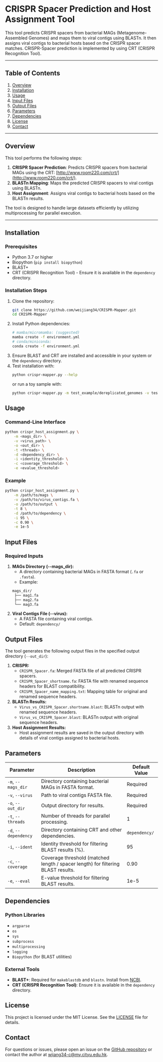 # CRISPR Spacer Prediction and Host Assignment Tool

This tool predicts CRISPR spacers from bacterial MAGs (Metagenome-Assembled Genomes) and maps them to viral contigs using BLASTn. It then assigns viral contigs to bacterial hosts based on the CRISPR spacer matches. CRISPR-Spacer prediction is implemented by using CRT (CRISPR Recognition Tool).

---


## Table of Contents
1. [Overview](#overview)
2. [Installation](#installation)
3. [Usage](#usage)
4. [Input Files](#input-files)
5. [Output Files](#output-files)
6. [Parameters](#parameters)
7. [Dependencies](#dependencies)
8. [License](#license)
9. [Contact](#contact)

---


## Overview

This tool performs the following steps:
1. **CRISPR Spacer Prediction**: Predicts CRISPR spacers from bacterial MAGs using the CRT: [http://www.room220.com/crt/](http://www.room220.com/crt/).
2. **BLASTn Mapping**: Maps the predicted CRISPR spacers to viral contigs using BLASTn.
3. **Host Assignment**: Assigns viral contigs to bacterial hosts based on the BLASTn results.

The tool is designed to handle large datasets efficiently by utilizing multiprocessing for parallel execution.

---


## Installation

### Prerequisites
- Python 3.7 or higher
- Biopython (`pip install biopython`)
- BLAST+ 
- CRT (CRISPR Recognition Tool) - Ensure it is available in the `dependency` directory.

### Installation Steps
1. Clone the repository:
   ```bash
   git clone https://github.com/weijiang34/CRISPR-Mapper.git
   cd CRISPR-Mapper
   ```
2. Install Python dependencies:
   ```bash
   # mamba/micromamba: (suggested)
   mamba create -f environment.yml
   # conda/miniconda:
   conda create -f environment.yml
   ```
3. Ensure BLAST and CRT are installed and accessible in your system or the ```dependency``` directory.
4. Test installation with: 
   ```bash
   python crispr-mapper.py --help
   ```
   or run a toy sample with: 
   ```bash 
   python crispr-mapper.py -m test_example/dereplicated_genomes -v test_example/test.fa -o test_example/out 
   ```


## Usage  
### Command-Line Interface 
```bash
python crispr_host_assignment.py \
    -m <mags_dir> \
    -v <virus_path> \
    -o <out_dir> \
    -t <threads> \
    -d <dependency_dir> \
    -i <identity_threshold> \
    -c <coverage_threshold> \
    -e <evalue_threshold>
```
### Example
```bash
python crispr_host_assignment.py \
    -m /path/to/mags \
    -v /path/to/virus_contigs.fa \
    -o /path/to/output \
    -t 8 \
    -d /path/to/dependency \
    -i 95 \
    -c 0.90 \
    -e 1e-5
```


## Input Files
### Required Inputs
1. **MAGs Directory (--mags_dir):**
   - A directory containing bacterial MAGs in FASTA format (```.fa``` or ```.fasta```).
   - Example:
   ```bash
   mags_dir/
    ├── mag1.fa
    ├── mag2.fa
    └── mag3.fa
   ```
2. **Viral Contigs File (--virus):**
   - A FASTA file containing viral contigs.
   - Default: ```dependency/```


## Output Files
The tool generates the following output files in the specified output directory (```--out_dir```):
1. **CRISPR:**
   - ```CRISPR_Spacer.fa```: Merged FASTA file of all predicted CRISPR spacers.
   - ```CRISPR_Spacer_shortname.fa```: FASTA file with renamed sequence headers for BLAST compatibility.
   - ```CRISPR_Spacer_name_mapping.txt```: Mapping table for original and renamed sequence headers.
2. **BLASTn Results:**
   - ```Virus_vs_CRISPR_Spacer.shortname.blast```: BLASTn output with renamed sequence headers.
   - ```Virus_vs_CRISPR_Spacer.blast```: BLASTn output with original sequence headers.
3. **Host Assignment Results:**
   - Host assignment results are saved in the output directory with details of viral contigs assigned to bacterial hosts.


## Parameters

| Parameter              | Description                                                                 | Default Value |
|------------------------|-----------------------------------------------------------------------------|---------------|
| `-m`, `--mags_dir`     | Directory containing bacterial MAGs in FASTA format.                        | Required      |
| `-v`, `--virus`        | Path to viral contigs FASTA file.                                           | Required      |
| `-o`, `--out_dir`      | Output directory for results.                                               | Required      |
| `-t`, `--threads`      | Number of threads for parallel processing.                                  | 1             |
| `-d`, `--dependency`   | Directory containing CRT and other dependencies.                            | `dependency/` |
| `-i`, `--ident`        | Identity threshold for filtering BLAST results (%).                        | 95            |
| `-c`, `--coverage`     | Coverage threshold (matched length / spacer length) for filtering BLAST results. | 0.90         |
| `-e`, `--eval`         | E-value threshold for filtering BLAST results.                              | 1e-5          |


## Dependencies

### Python Libraries
- `argparse`
- `os`
- `sys`
- `subprocess`
- `multiprocessing`
- `logging`
- `Biopython` (for BLAST utilities)

### External Tools
- **BLAST+**: Required for `makeblastdb` and `blastn`. Install from [NCBI](https://blast.ncbi.nlm.nih.gov/Blast.cgi?CMD=Web&PAGE_TYPE=BlastDocs&DOC_TYPE=Download).
- **CRT (CRISPR Recognition Tool)**: Ensure it is available in the `dependency` directory.


## License

This project is licensed under the MIT License. See the [LICENSE](LICENSE) file for details.


## Contact

For questions or issues, please open an issue on the [GitHub repository](https://github.com/weijiang34/CRISPR-Mapper) or contact the author at [wjiang34-c@my.cityu.edu.hk](wjiang34-c@my.cityu.edu.hk).
